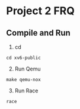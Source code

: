 # Project 2 FRQ

## Compile and Run

1. cd

```
cd xv6-public
```

2. Run Qemu

```
make qemu-nox
```

3. Run Race

```
race
```
